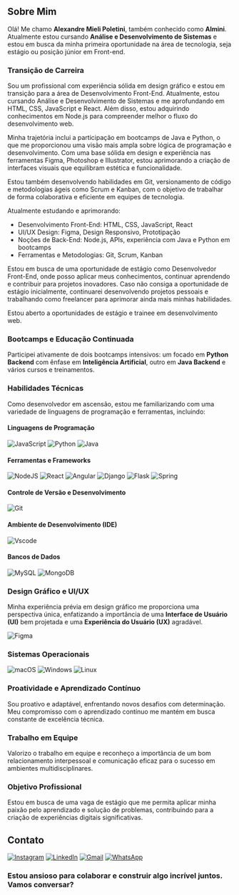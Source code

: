 ## Sobre Mim
Olá! Me chamo **Alexandre Mieli Poletini**, também conhecido como **Almini**. Atualmente estou cursando **Análise e Desenvolvimento de Sistemas** e estou em busca da minha primeira oportunidade na área de tecnologia, seja estágio ou posição júnior em Front-end.

### Transição de Carreira
Sou um profissional com experiência sólida em design gráfico e estou em transição para a área de Desenvolvimento Front-End. Atualmente, estou cursando Análise e Desenvolvimento de Sistemas e me aprofundando em HTML, CSS, JavaScript e React. Além disso, estou adquirindo conhecimentos em Node.js para compreender melhor o fluxo do desenvolvimento web.

Minha trajetória inclui a participação em bootcamps de Java e Python, o que me proporcionou uma visão mais ampla sobre lógica de programação e desenvolvimento. Com uma base sólida em design e experiência nas ferramentas Figma, Photoshop e Illustrator, estou aprimorando a criação de interfaces visuais que equilibram estética e funcionalidade.

Estou também desenvolvendo habilidades em Git, versionamento de código e metodologias ágeis como Scrum e Kanban, com o objetivo de trabalhar de forma colaborativa e eficiente em equipes de tecnologia.

Atualmente estudando e aprimorando:

- Desenvolvimento Front-End: HTML, CSS, JavaScript, React
- UI/UX Design: Figma, Design Responsivo, Prototipação
- Noções de Back-End: Node.js, APIs, experiência com Java e Python em bootcamps
- Ferramentas e Metodologias: Git, Scrum, Kanban

Estou em busca de uma oportunidade de estágio como Desenvolvedor Front-End, onde posso aplicar meus conhecimentos, continuar aprendendo e contribuir para projetos inovadores. Caso não consiga a oportunidade de estágio inicialmente, continuarei desenvolvendo projetos pessoais e trabalhando como freelancer para aprimorar ainda mais minhas habilidades.

Estou aberto a oportunidades de estágio e trainee em desenvolvimento web.

### Bootcamps e Educação Continuada
Participei ativamente de dois bootcamps intensivos: um focado em **Python Backend** com ênfase em **Inteligência Artificial**, outro em **Java Backend** e vários cursos e treinamentos.

### Habilidades Técnicas
Como desenvolvedor em ascensão, estou me familiarizando com uma variedade de linguagens de programação e ferramentas, incluindo:

#### Linguagens de Programação
![JavaScript](https://img.shields.io/badge/JavaScript-F7DF1E?style=for-the-badge&logo=javascript&logoColor=black)
![Python](https://img.shields.io/badge/python-3670A0?style=for-the-badge&logo=python&logoColor=ffdd54)
![Java](https://img.shields.io/badge/java-%23ED8B00.svg?style=for-the-badge&logo=openjdk&logoColor=white)

#### Ferramentas e Frameworks
![NodeJS](https://img.shields.io/badge/node.js-6DA55F?style=for-the-badge&logo=node.js&logoColor=white)
![React](https://img.shields.io/badge/React-20232A?style=for-the-badge&logo=react&logoColor=61DAFB)
![Angular](https://img.shields.io/badge/Angular-DD0031?style=for-the-badge&logo=angular&logoColor=white)
![Django](https://img.shields.io/badge/django-%23092E20.svg?style=for-the-badge&logo=django&logoColor=white)
![Flask](https://img.shields.io/badge/flask-%23000.svg?style=for-the-badge&logo=flask&logoColor=white)
![Spring](https://img.shields.io/badge/spring-%236DB33F.svg?style=for-the-badge&logo=spring&logoColor=white)

#### Controle de Versão e Desenvolvimento
![Git](https://img.shields.io/badge/GIT-E44C30?style=for-the-badge&logo=git&logoColor=white)

#### Ambiente de Desenvolvimento (IDE)
![Vscode](https://img.shields.io/badge/Vscode-007ACC?style=for-the-badge&logo=visual-studio-code&logoColor=white)

#### Bancos de Dados
![MySQL](https://img.shields.io/badge/MySQL-00000F?style=for-the-badge&logo=mysql&logoColor=white)
![MongoDB](https://img.shields.io/badge/MongoDB-%234ea94b.svg?style=for-the-badge&logo=mongodb&logoColor=white)

### Design Gráfico e UI/UX
Minha experiência prévia em design gráfico me proporciona uma perspectiva única, enfatizando a importância de uma **Interface de Usuário (UI)** bem projetada e uma **Experiência do Usuário (UX)** agradável.  <p>
![Figma](https://img.shields.io/badge/Figma-696969?style=for-the-badge&logo=figma&logoColor=figma)

### Sistemas Operacionais
![macOS](https://img.shields.io/badge/mac%20os-000000?style=for-the-badge&logo=macos&logoColor=F0F0F0)
![Windows](https://img.shields.io/badge/Windows-000?style=for-the-badge&logo=windows&logoColor=2CA5E0)
![Linux](https://img.shields.io/badge/Linux-000?style=for-the-badge&logo=linux&logoColor=FCC624)

### Proatividade e Aprendizado Contínuo
Sou proativo e adaptável, enfrentando novos desafios com determinação. Meu compromisso com o aprendizado contínuo me mantém em busca constante de excelência técnica.

### Trabalho em Equipe
Valorizo o trabalho em equipe e reconheço a importância de um bom relacionamento interpessoal e comunicação eficaz para o sucesso em ambientes multidisciplinares.

### Objetivo Profissional
Estou em busca de uma vaga de estágio que me permita aplicar minha paixão pelo aprendizado e solução de problemas, contribuindo para a criação de experiências digitais significativas.

## Contato
[![Instagram](https://img.shields.io/badge/Instagram-E4405F?style=for-the-badge&logo=instagram&logoColor=white)](https://www.instagram.com/almini_miele/)
[![LinkedIn](https://img.shields.io/badge/LinkedIn-0077B5?style=for-the-badge&logo=linkedin&logoColor=white)](https://www.linkedin.com/in/alminidesign/)
[![Gmail](https://img.shields.io/badge/Gmail-FF0000?style=for-the-badge&logo=gmail&logoColor=white)](https://alminidev@gmail.com/)
[![WhatsApp](https://img.shields.io/badge/WhatsApp-25D366?style=for-the-badge&logo=whatsapp&logoColor=white)](https://wa.me/55+11+989307575)


### Estou ansioso para colaborar e construir algo incrível juntos. Vamos conversar?
<br>
<br>


